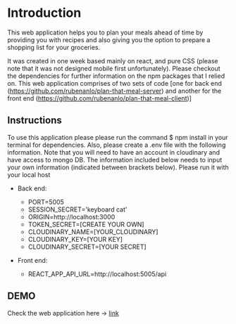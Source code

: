 # Introduction

This web application helps you to plan your meals ahead of time by providing you with recipes and also giving you the option to prepare a shopping list for your groceries.

It was created in one week based mainly on react, and pure CSS (please note that it was not designed mobile first unfortunately). Please checkout the dependencies for further information on the npm packages that I relied on. This web application comprises of two sets of code [one for back end (https://github.com/rubenanlo/plan-that-meal-server) and another for the front end (https://github.com/rubenanlo/plan-that-meal-client)]

## Instructions

To use this application please please run the command $ npm install in your terminal for dependencies. Also, please create a .env file with the following information. Note that you will need to have an account in cloudinary and have access to mongo DB. The information included below needs to input your own information (indicated between brackets below). Please run it with your local host

- Back end:

  - PORT=5005
  - SESSION_SECRET='keyboard cat'
  - ORIGIN=http://localhost:3000
  - TOKEN_SECRET=[CREATE YOUR OWN]
  - CLOUDINARY_NAME=[YOUR_CLOUDINARY]
  - CLOUDINARY_KEY=[YOUR KEY]
  - CLOUDINARY_SECRET=[YOUR SECRET]

- Front end:
  - REACT_APP_API_URL=http://localhost:5005/api

## DEMO

Check the web application here -> [link](https://planthatmeal.netlify.app/)
